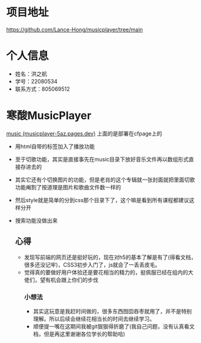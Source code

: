 # 项目地址
https://github.com/Lance-Hong/musicplayer/tree/main

# 个人信息
- 姓名：洪之航
- 学号：22080534
- 联系方式：805069512

# 寒酸MusicPlayer
[music (musicplayer-5az.pages.dev)](https://musicplayer-5az.pages.dev/)
上面的是部署在cfpage上的
- 用html自带的标签加入了播放功能
- 至于切歌功能，其实是直接事先在music目录下放好音乐文件再以数组形式直接存进去的
- 其实它还有个切换图片的功能，但是老肖的这个专辑就一张封面就把里面切歌功能阉割了按道理是图片和歌曲文件数一样的
- 然后style就是简单的分到css那个目录下了，这个嘛是看到所有课程都建议这样分开
- 搜索功能没做出来

  ## 心得
  - 发现写前端的网页还是挺好玩的，现在对h5的基本了解是有了(得看文档，很多还没记牢)，CSS3初步入门了，js就会了一丢丢皮毛。
  - 觉得真的要做好用户体验还是要花相当的精力的，挺佩服已经在组内的大佬们，望有机会跟上你们的步伐
    ### 小想法
    - 其实这玩意是我赶时间做的，很多东西囫囵吞枣就用了，并不是特别理解。所以后续会继续花相当长的时间去继续学习。
    - 顺便提一嘴在这期间我被git狠狠得折磨了(我自己问题，没有认真看文档，但是再这里谢谢各位学长的帮助哈)

